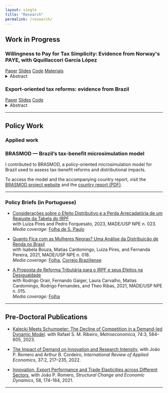 ```yaml
---
layout: single
title: "Research"
permalink: /research/
---
```


## Work in Progress

<div class="paper">
  <h3>Willingness to Pay for Tax Simplicity: Evidence from Norway's PAYE, with Qquillaccori García López</h3>
  <div class="paper-meta">
    <a class="pill" href="#" target="_blank" rel="noopener">Paper</a>
    <a class="pill" href="#" target="_blank" rel="noopener">Slides</a>
    <a class="pill" href="#" target="_blank" rel="noopener">Code</a>
    <a class="pill" href="#" target="_blank" rel="noopener">Materials</a>
  </div>
  <details class="abs">
    <summary>Abstract</summary>
    <p>Short abstract goes here. One or two paragraphs describing the PAYE design, identification, and main results.</p>
  </details>
</div>

<div class="paper">
  <h3>Export-oriented tax reforms: evidence from Brazil</h3>
  <div class="paper-meta">
    <a class="pill" href="#" target="_blank" rel="noopener">Paper</a>
    <a class="pill" href="#" target="_blank" rel="noopener">Slides</a>
    <a class="pill" href="#" target="_blank" rel="noopener">Code</a>
  </div>
  <details class="abs">
    <summary>Abstract</summary>
    <p>Brief abstract here.</p>
  </details>
</div>

---

## Policy Work 

### Applied work 

<div class="paper">
  <h3>BRASMOD — Brazil’s tax-benefit microsimulation model</h3>
  <p>
    I contributed to BRASMOD, a policy-oriented microsimulation model for Brazil used to assess tax-benefit reforms and distributional impacts. 
    <p>
    To access the model and the accompanying country report, visit the
    <a href="https://brasmod.github.io/brasmod_main/" target="_blank" rel="noopener">BRASMOD project website</a> and the
    <a href="https://github.com/brasmod/brasmod_main/blob/main/assets/reports/BRASMODv1.0_Country_Report_2024.pdf" target="_blank" rel="noopener">country report (PDF)</a>.
</p>
</div>

---

### Policy Briefs (in Portuguese)

- <a href="https://madeusp.com.br/publicacoes/artigos/consideracoes-sobre-o-efeito-distributivo-e-a-perda-arrecadatoria-de-um-reajuste-da-tabela-do-irpf/" target="_blank" rel="noopener">Considerações sobre o Efeito Distributivo e a Perda Arrecadatória de um Reajuste da Tabela do IRPF</a></strong><br>
  with Luiza Pires and Pedro Forquesato, 2023, MADE/USP NPE n. 023.  
  <em>Media coverage:</em> <a href="https://www1.folha.uol.com.br/mercado/2023/03/mudancas-no-ir-trazem-perda-de-receita-e-elevam-desigualdade.shtml" target="_blank" rel="noopener">Folha de S. Paulo</a>

- <a href="https://madeusp.com.br/publicacoes/artigos/quanto-fica-com-as-mulheres-negras-uma-analise-da-distribuicao-de-renda-no-brasil/" target="_blank" rel="noopener">Quanto Fica com as Mulheres Negras? Uma Análise da Distribuição de Renda no Brasil</a></strong><br>
  with Isabela Bouza, Matias Cardomingo, Luiza Pires, and Fernanda Pereira, 2021, MADE/USP NPE n. 018.  
  <em>Media coverage:</em> <a href="https://www1.folha.uol.com.br/mercado/2021/12/705-mil-homens-brancos-tem-renda-maior-que-a-de-todas-as-mulheres-negras.shtml" target="_blank" rel="noopener">Folha</a>, <a href="https://www.correiobraziliense.com.br/economia/2021/12/4970921-1-dos-homens-brancos-ricos-recebem-mais-que-todas-mulheres-negras-do-brasil.html" target="_blank" rel="noopener">Correio Braziliense</a>

- <a href="https://madeusp.com.br/publicacoes/artigos/a-proposta-de-reforma-tributaria-para-o-imposto-de-renda-da-pessoa-fisica-e-seus-efeitos-na-desigualdade" target="_blank" rel="noopener">A Proposta de Reforma Tributária para o IRPF e seus Efeitos na Desigualdade</a></strong><br>
  with Rodrigo Orair, Fernando Gaiger, Laura Carvalho, Matias Cardomingo, Rodrigo Fernandes, and Theo Ribas, 2021, MADE/USP NPE n. 015.  
  <em>Media coverage:</em> <a href="https://www1.folha.uol.com.br/mercado/2021/09/reforma-do-ir-deve-ter-efeito-quase-nulo-na-reducao-da-desigualdade-diz-estudo.shtml" target="_blank" rel="noopener">Folha</a>

---

## Pre-Doctoral Publications

- <a href="https://onlinelibrary.wiley.com/doi/abs/10.1111/meca.12423" target="_blank" rel="noopener">Kalecki Meets Schumpeter: The Decline of Competition in a Demand-led Dynamic Model</a>. with Rafael S. M. Ribeiro, <em>Metroeconomica</em>, 74:3, 584–605, 2023.

- <a href="https://www.tandfonline.com/doi/full/10.1080/02692171.2022.2123910" target="_blank" rel="noopener">The Impact of Demand on Innovation and Research Intensity</a>, with João P. Romero and Arthur B. Cordeiro, <em>International Review of Applied Economics</em>, 37:2, 217–235, 2022.

- <a href="https://www.sciencedirect.com/science/article/abs/pii/S0954349X2100059X" target="_blank" rel="noopener">Innovation, Export Performance and Trade Elasticities across Different Sectors</a>, with João P. Romero, <em>Structural Change and Economic Dynamics</em>, 58, 174–184, 2021.

---

